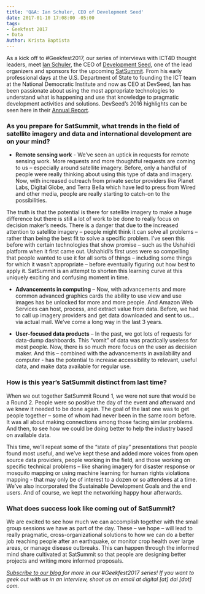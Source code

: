 ```yaml
---
title: 'Q&A: Ian Schuler, CEO of Development Seed'
date: 2017-01-10 17:08:00 -05:00
tags:
- Geekfest 2017
- Data
Author: Krista Baptista
---
```


As a kick off to #Geekfest2017, our series of interviews with ICT4D thought leaders, meet [Ian Schuler](https://developmentseed.org/team/ian-schuler/), the CEO of [Development Seed](https://www.developmentseed.org/), one of the lead organizers and sponsors for the upcoming [SatSummit](https://satsummit.io/). From his early professional days at the U.S. Department of State to founding the ICT team at the National Democratic Institute and now as CEO at DevSeed, Ian has been passionate about using the most appropriate technologies to understand what is happening and use that knowledge to pragmatic development activities and solutions. DevSeed’s 2016 highlights can be seen here in their [Annual Report](https://developmentseed.org/blog/2017/01/05/annual-report/).

### As you prepare for SatSummit, what trends in the field of satellite imagery and data and international development are on your mind?

* **Remote sensing work** - We’ve seen an uptick in requests for remote sensing work.  More requests and more thoughtful requests are coming to us – especially around satellite imagery.  Before, only a handful of people were really thinking about using this type of data and imagery.  Now, with increased outreach from private sector providers like Planet Labs, Digital Globe, and Terra Bella which have led to press from Wired and other media, people are really starting to catch-on to the possibilities.

The truth is that the potential is there for satellite imagery to make a huge difference but there is still a lot of work to be done to really focus on decision maker’s needs. There is a danger that due to the increased attention to satellite imagery – people might think it can solve all problems – rather than being the best fit to solve a specific problem.  I’ve seen this before with certain technologies that show promise – such as the Ushahidi platform when it first came out. Ushahidi’s first uses were so compelling that people wanted to use it for all sorts of things – including some things for which it wasn’t appropriate – before eventually figuring out how best to apply it.  SatSummit is an attempt to shorten this learning curve at this uniquely exciting and confusing moment in time.

* **Advancements in computing** – Now, with advancements and more common advanced graphics cards the ability to use view and use images has be unlocked for more and more people. And Amazon Web Services can host, process, and extract value from data.  Before, we had to call up imagery providers and get data downloaded and sent to us…via actual mail.  We’ve come a long way in the last 3 years.

* **User-focused data products** – In the past, we got lots of requests for data-dump dashboards.  This “vomit” of data was practically useless for most people.  Now, there is so much more focus on the user as decision maker.  And this – combined with the advancements in availability and computer - has the potential to increase accessibility to relevant, useful data, and make data available for regular use.

### How is this year’s SatSummit distinct from last time?

When we out together SatSummit Round 1, we were not sure that would be a Round 2.  People were so positive the day of the event and afterward and we knew it needed to be done again.  The goal of the last one was to get people together – some of whom had never been in the same room before.  It was all about making connections among those facing similar problems.  And then, to see how we could be doing better to help the industry based on available data.

This time, we’ll repeat some of the “state of play” presentations that people found most useful, and we’ve kept these and added more voices from open source data providers, people working in the field, and those working on specific technical problems – like sharing imagery for disaster response or mosquito mapping or using machine learning for human rights violations mapping -  that may only be of interest to a dozen or so attendees at a time. We’ve also incorporated the Sustainable Development Goals and the end users. And of course, we kept the networking happy hour afterwards.

### What does success look like coming out of SatSummit?

We are excited to see how much we can accomplish together with the small group sessions we have as part of the day. These – we hope – will lead to really pragmatic, cross-organizational solutions to how we can do a better job reaching people after an earthquake, or monitor crop health over large areas, or manage disease outbreaks.  This can happen through the informed mind share cultivated at SatSummit so that people are designing better projects and writing more informed proposals.

*[Subscribe to our blog ](https://confirmsubscription.com/h/r/066AFBA15492935C)for more in our #Geekfest2017 series! If you want to geek out with us in an interview, shoot us an email at digital \[at\] dai \[dot\] com.*
